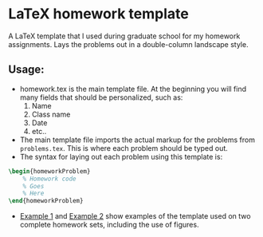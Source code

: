 LaTeX homework template
=======================

A LaTeX template that I used during graduate school for my homework assignments.
Lays the problems out in a double-column landscape style.

Usage:
-------
- homework.tex is the main template file. At the beginning you will find many fields that should be personalized, such as:
	1. Name
	2. Class name
	3. Date
	4. etc..
- The main template file imports the actual markup for the problems from `problems.tex`. This is where each problem should be typed out.
- The syntax for laying out each problem using this template is:

```latex
\begin{homeworkProblem}
	% Homework code
	% Goes
	% Here
\end{homeworkProblem}
``` 

- [Example 1](example_1.md) and [Example 2](example_2.md) show examples of the template used on two complete homework sets, including the use of figures.
